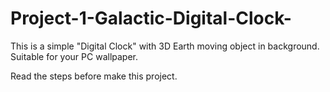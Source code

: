 # Project-1-Galactic-Digital-Clock-
This is a simple "Digital Clock" with 3D Earth moving object in background. Suitable for your PC wallpaper.

Read the steps before make this project.
